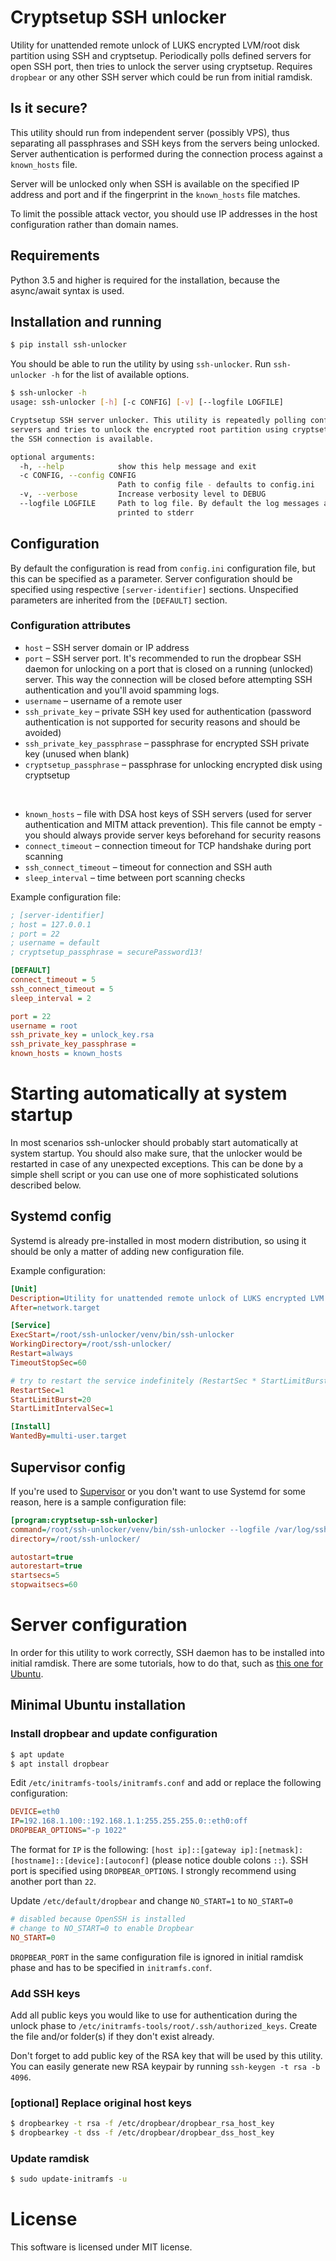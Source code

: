 # Cryptsetup SSH unlocker

Utility for unattended remote unlock of LUKS encrypted LVM/root disk partition using SSH and cryptsetup.
Periodically polls defined servers for open SSH port, then tries to unlock the server using cryptsetup.
Requires `dropbear` or any other SSH server which could be run from initial ramdisk.

## Is it secure?
This utility should run from independent server (possibly VPS), thus separating all passphrases and SSH
keys from the servers being unlocked. Server authentication is performed during the connection process
against a `known_hosts` file.

Server will be unlocked only when SSH is available on the specified IP address and port and if
the fingerprint in the `known_hosts` file matches.

To limit the possible attack vector, you should use IP addresses in the host configuration rather than domain names.

## Requirements

Python 3.5 and higher is required for the installation, because the async/await syntax is used.

## Installation and running

```bash
$ pip install ssh-unlocker
```

You should be able to run the utility by using `ssh-unlocker`. Run `ssh-unlocker -h` for the list of available options.

```bash
$ ssh-unlocker -h
usage: ssh-unlocker [-h] [-c CONFIG] [-v] [--logfile LOGFILE]

Cryptsetup SSH server unlocker. This utility is repeatedly polling configured
servers and tries to unlock the encrypted root partition using cryptsetup once
the SSH connection is available.

optional arguments:
  -h, --help            show this help message and exit
  -c CONFIG, --config CONFIG
                        Path to config file - defaults to config.ini
  -v, --verbose         Increase verbosity level to DEBUG
  --logfile LOGFILE     Path to log file. By default the log messages are
                        printed to stderr
```

## Configuration

By default the configuration is read from `config.ini` configuration file, but this can be specified as a parameter.
Server configuration should be specified using respective `[server-identifier]` sections.
Unspecified parameters are inherited from the `[DEFAULT]` section.

### Configuration attributes

- `host` – SSH server domain or IP address
- `port` – SSH server port. It's recommended to run the dropbear SSH daemon for unlocking on a port that is closed on a
running (unlocked) server. This way the connection will be closed before attempting SSH authentication and you'll avoid spamming logs.
- `username` – username of a remote user
- `ssh_private_key` – private SSH key used for authentication (password authentication is not supported for security reasons and should be avoided)
- `ssh_private_key_passphrase` – passphrase for encrypted SSH private key (unused when blank)
- `cryptsetup_passphrase` – passphrase for unlocking encrypted disk using cryptsetup 

<br>

- `known_hosts` – file with DSA host keys of SSH servers (used for server authentication and MITM attack prevention). This file cannot be empty - you should always provide server keys beforehand for security reasons
- `connect_timeout` – connection timeout for TCP handshake during port scanning
- `ssh_connect_timeout` – timeout for connection and SSH auth
- `sleep_interval` – time between port scanning checks

Example configuration file:
```ini
; [server-identifier]
; host = 127.0.0.1
; port = 22
; username = default
; cryptsetup_passphrase = securePassword13!

[DEFAULT]
connect_timeout = 5
ssh_connect_timeout = 5
sleep_interval = 2

port = 22
username = root
ssh_private_key = unlock_key.rsa
ssh_private_key_passphrase =
known_hosts = known_hosts
```

# Starting automatically at system startup

In most scenarios ssh-unlocker should probably start automatically at system startup. You should also make sure, that the unlocker would be restarted in case of any unexpected exceptions. This can be done by a simple shell script or you can use one of more sophisticated solutions described below.

## Systemd config

Systemd is already pre-installed in most modern distribution, so using it should be only a matter of adding new configuration file. 

Example configuration:
```ini
[Unit]
Description=Utility for unattended remote unlock of LUKS encrypted LVM
After=network.target

[Service]
ExecStart=/root/ssh-unlocker/venv/bin/ssh-unlocker
WorkingDirectory=/root/ssh-unlocker/
Restart=always
TimeoutStopSec=60

# try to restart the service indefinitely (RestartSec * StartLimitBurst > StartLimitIntervalSec)
RestartSec=1
StartLimitBurst=20
StartLimitIntervalSec=1

[Install]
WantedBy=multi-user.target
```

## Supervisor config
If you're used to [Supervisor](http://supervisord.org/) or you don't want to use Systemd for some reason, here is a sample configuration file:

```ini
[program:cryptsetup-ssh-unlocker]
command=/root/ssh-unlocker/venv/bin/ssh-unlocker --logfile /var/log/ssh-unlocker
directory=/root/ssh-unlocker/

autostart=true
autorestart=true
startsecs=5
stopwaitsecs=60
```

# Server configuration
In order for this utility to work correctly, SSH daemon has to be installed into initial ramdisk.
There are some tutorials, how to do that, such as [this one for Ubuntu](https://stinkyparkia.wordpress.com/2014/10/14/remote-unlocking-luks-encrypted-lvm-using-dropbear-ssh-in-ubuntu-server-14-04-1-with-static-ipst/).

## Minimal Ubuntu installation

### Install dropbear and update configuration

```bash
$ apt update
$ apt install dropbear
```

Edit `/etc/initramfs-tools/initramfs.conf` and add or replace the following configuration:
```ini
DEVICE=eth0
IP=192.168.1.100::192.168.1.1:255.255.255.0::eth0:off
DROPBEAR_OPTIONS="-p 1022"
```

The format for `IP` is the following: `[host ip]::[gateway ip]:[netmask]:[hostname]::[device]:[autoconf]`
(please notice double colons `::`). SSH port is specified using `DROPBEAR_OPTIONS`. I strongly recommend using another port than `22`.

Update `/etc/default/dropbear` and 
change `NO_START=1` to `NO_START=0`
```ini
# disabled because OpenSSH is installed
# change to NO_START=0 to enable Dropbear
NO_START=0
```

`DROPBEAR_PORT` in the same configuration file is ignored in initial ramdisk phase and has to be specified in `initramfs.conf`.

### Add SSH keys

Add all public keys you would like to use for authentication during the unlock phase to `/etc/initramfs-tools/root/.ssh/authorized_keys`.
Create the file and/or folder(s) if they don't exist already.

Don't forget to add public key of the RSA key that will be used by this utility.
You can easily generate new RSA keypair by running `ssh-keygen -t rsa -b 4096`.

### [optional] Replace original host keys

```bash
$ dropbearkey -t rsa -f /etc/dropbear/dropbear_rsa_host_key
$ dropbearkey -t dss -f /etc/dropbear/dropbear_dss_host_key
```

### Update ramdisk

```bash
$ sudo update-initramfs -u
```

# License
This software is licensed under MIT license.
